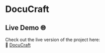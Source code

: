 # DocuCraft

## Live Demo 🌐
Check out the live version of the project here:  
🔗 [DocuCraft](https://docucraft-786.vercel.app)
